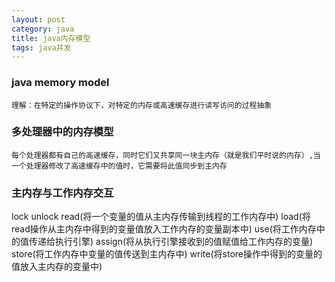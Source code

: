 ```yaml
---
layout: post
category: java	
title: java内存模型
tags: java并发
---
```


### java memory model
    理解：在特定的操作协议下，对特定的内存或高速缓存进行读写访问的过程抽象

### 多处理器中的内存模型

    每个处理器都有自己的高速缓存，同时它们又共享同一块主内存（就是我们平时说的内存）,当一个处理器修改了高速缓存中的值时，它需要将此值同步到主内存

### 主内存与工作内存交互
  lock unlock 
  read(将一个变量的值从主内存传输到线程的工作内存中) 
  load(将read操作从主内存中得到的变量值放入工作内存的变量副本中) 
  use(将工作内存中的值传递给执行引擎) 
  assign(将从执行引擎接收到的值赋值给工作内存的变量) 
  store(将工作内存中变量的值传送到主内存中) 
  write(将store操作中得到的变量的值放入主内存的变量中)
    
